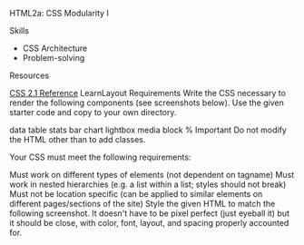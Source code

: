 HTML2a: CSS Modularity I


Skills
- CSS Architecture
- Problem-solving

Resources

<a href="http://www.culturedcode.com/css/reference.html">CSS 2.1 Reference</a>
LearnLayout
Requirements
Write the CSS necessary to render the following components (see screenshots below). Use the given starter code and copy to your own directory.

data table
stats
bar chart
lightbox
media block
% Important Do not modify the HTML other than to add classes.

Your CSS must meet the following requirements:

Must work on different types of elements (not dependent on tagname)
Must work in nested hierarchies (e.g. a list within a list; styles should not break)
Must not be location specific (can be applied to similar elements on different pages/sections of the site)
Style the given HTML to match the following screenshot. It doesn't have to be pixel perfect (just eyeball it) but it should be close, with color, font, layout, and spacing properly accounted for.